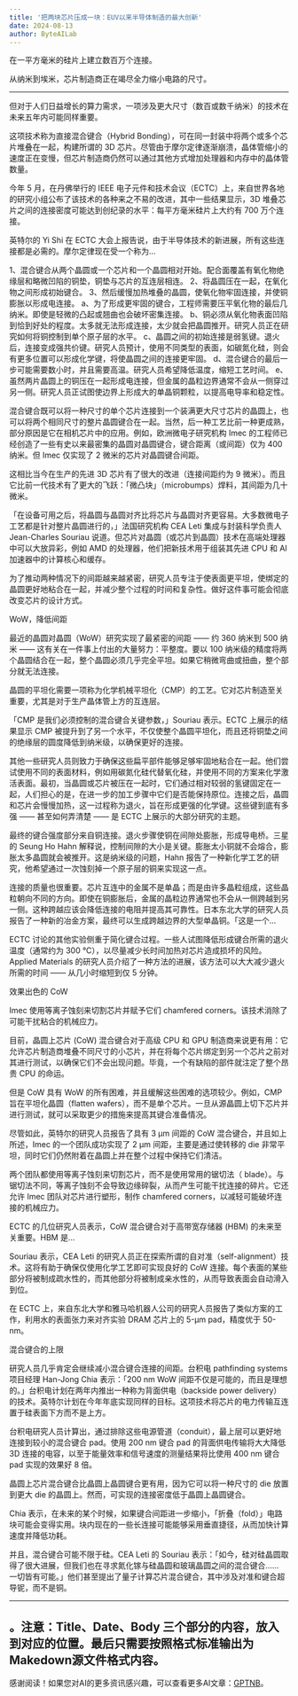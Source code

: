```yaml
---
title: '把两块芯片压成一块：EUV以来半导体制造的最大创新'
date: 2024-08-13
author: ByteAILab
---
```


在一平方毫米的硅片上建立数百万个连接。

从纳米到埃米，芯片制造商正在竭尽全力缩小电路的尺寸。

---
但对于人们日益增长的算力需求，一项涉及更大尺寸（数百或数千纳米）的技术在未来五年内可能同样重要。

这项技术称为直接混合键合（Hybrid Bonding），可在同一封装中将两个或多个芯片堆叠在一起，构建所谓的 3D 芯片。尽管由于摩尔定律逐渐崩溃，晶体管缩小的速度正在变慢，但芯片制造商仍然可以通过其他方式增加处理器和内存中的晶体管数量。

今年 5 月，在丹佛举行的 IEEE 电子元件和技术会议（ECTC）上，来自世界各地的研究小组公布了该技术的各种来之不易的改进，其中一些结果显示，3D 堆叠芯片之间的连接密度可能达到创纪录的水平：每平方毫米硅片上大约有 700 万个连接。

英特尔的 Yi Shi 在 ECTC 大会上报告说，由于半导体技术的新进展，所有这些连接都是必需的。摩尔定律现在受一个称为...

1、混合键合从两个晶圆或一个芯片和一个晶圆相对开始。配合面覆盖有氧化物绝缘层和略微凹陷的铜垫，铜垫与芯片的互连层相连。
2、将晶圆压在一起，在氧化物之间形成初始键合。
3、然后缓慢加热堆叠的晶圆，使氧化物牢固连接，并使铜膨胀以形成电连接。
a、为了形成更牢固的键合，工程师需要压平氧化物的最后几纳米。即使是轻微的凸起或翘曲也会破坏密集连接。
b、铜必须从氧化物表面凹陷到恰到好处的程度。太多就无法形成连接，太少就会把晶圆推开。研究人员正在研究如何将铜控制到单个原子层的水平。
c、晶圆之间的初始连接是弱氢键。退火后，连接变成强共价键。研究人员预计，使用不同类型的表面，如碳氮化硅，则会有更多位置可以形成化学键，将使晶圆之间的连接更牢固。
d、混合键合的最后一步可能需要数小时，并且需要高温。研究人员希望降低温度，缩短工艺时间。
e、虽然两片晶圆上的铜压在一起形成电连接，但金属的晶粒边界通常不会从一侧穿过另一侧。研究人员正试图使边界上形成大的单晶铜颗粒，以提高电导率和稳定性。

混合键合既可以将一种尺寸的单个芯片连接到一个装满更大尺寸芯片的晶圆上，也可以将两个相同尺寸的整片晶圆键合在一起。当然，后一种工艺比前一种更成熟，部分原因是它在相机芯片中的应用。例如，欧洲微电子研究机构 Imec 的工程师已经创造了一些有史以来最密集的晶圆对晶圆键合，键合距离（或间距）仅为 400 纳米。但 Imec 仅实现了 2 微米的芯片对晶圆键合间距。

这相比当今在生产的先进 3D 芯片有了很大的改进（连接间距约为 9 微米）。而且它比前一代技术有了更大的飞跃：「微凸块」（microbumps）焊料，其间距为几十微米。

「在设备可用之后，将晶圆与晶圆对齐比将芯片与晶圆对齐更容易。大多数微电子工艺都是针对整片晶圆进行的，」法国研究机构 CEA Leti 集成与封装科学负责人 Jean-Charles Souriau 说道。但芯片对晶圆（或芯片到晶圆）技术在高端处理器中可以大放异彩，例如 AMD 的处理器，他们把新技术用于组装其先进 CPU 和 AI 加速器中的计算核心和缓存。

为了推动两种情况下的间距越来越紧密，研究人员专注于使表面更平坦，使绑定的晶圆更好地粘合在一起，并减少整个过程的时间和复杂性。做好这件事可能会彻底改变芯片的设计方式。

WoW，降低间距

最近的晶圆对晶圆（WoW）研究实现了最紧密的间距 —— 约 360 纳米到 500 纳米 —— 这有关在一件事上付出的大量努力：平整度。要以 100 纳米级的精度将两个晶圆结合在一起，整个晶圆必须几乎完全平坦。如果它稍微弯曲或扭曲，整个部分就无法连接。

晶圆的平坦化需要一项称为化学机械平坦化（CMP）的工艺。它对芯片制造至关重要，尤其是对于生产晶体管上方的互连层。

「CMP 是我们必须控制的混合键合关键参数，」Souriau 表示。ECTC 上展示的结果显示 CMP 被提升到了另一个水平，不仅使整个晶圆平坦化，而且还将铜垫之间的绝缘层的圆度降低到纳米级，以确保更好的连接。

其他一些研究人员则致力于确保这些扁平部件能够足够牢固地粘合在一起。他们尝试使用不同的表面材料，例如用碳氮化硅代替氧化硅，并使用不同的方案来化学激活表面。最初，当晶圆或芯片被压在一起时，它们通过相对较弱的氢键固定在一起，人们担心的是，在进一步的加工步骤中它们是否能保持原位。连接之后，晶圆和芯片会慢慢加热，这一过程称为退火，旨在形成更强的化学键。这些键到底有多强 —— 甚至如何弄清楚 —— 是 ECTC 上展示的大部分研究的主题。

最终的键合强度部分来自铜连接。退火步骤使铜在间隙处膨胀，形成导电桥。三星的 Seung Ho Hahn 解释说，控制间隙的大小是关键。膨胀太小铜就不会熔合，膨胀太多晶圆就会被推开。这是纳米级的问题，Hahn 报告了一种新化学工艺的研究，他希望通过一次蚀刻掉一个原子层的铜来实现这一点。

连接的质量也很重要。芯片互连中的金属不是单晶；而是由许多晶粒组成，这些晶粒朝向不同的方向。即使在铜膨胀后，金属的晶粒边界通常也不会从一侧跨越到另一侧。这种跨越应该会降低连接的电阻并提高其可靠性。日本东北大学的研究人员报告了一种新的冶金方案，最终可以生成跨越边界的大型单晶铜。「这是一个...

ECTC 讨论的其他实验侧重于简化键合过程。一些人试图降低形成键合所需的退火温度（通常约为 300 °C），以尽量减少长时间加热对芯片造成损坏的风险。Applied Materials 的研究人员介绍了一种方法的进展，该方法可以大大减少退火所需的时间 —— 从几小时缩短到仅 5 分钟。

效果出色的 CoW

Imec 使用等离子蚀刻来切割芯片并赋予它们 chamfered corners。该技术消除了可能干扰粘合的机械应力。

目前，晶圆上芯片 (CoW) 混合键合对于高级 CPU 和 GPU 制造商来说更有用：它允许芯片制造商堆叠不同尺寸的小芯片，并在将每个芯片绑定到另一个芯片之前对其进行测试，以确保它们不会出现问题。毕竟，一个有缺陷的部件就注定了整个昂贵 CPU 的命运。

但是 CoW 具有 WoW 的所有困难，并且缓解这些困难的选项较少。例如，CMP 旨在平坦化晶圆（flatten wafers），而不是单个芯片。一旦从源晶圆上切下芯片并进行测试，就可以采取更少的措施来提高其键合准备情况。

尽管如此，英特尔的研究人员报告了具有 3 μm 间距的 CoW 混合键合，并且如上所述，Imec 的一个团队成功实现了 2 μm 间距，主要是通过使转移的 die 非常平坦，同时它们仍然附着在晶圆上并在整个过程中保持它们清洁。

两个团队都使用等离子蚀刻来切割芯片，而不是使用常用的锯切法（ blade）。与锯切法不同，等离子蚀刻不会导致边缘碎裂，从而产生可能干扰连接的碎片。它还允许 Imec 团队对芯片进行塑形，制作 chamfered corners，以减轻可能破坏连接的机械应力。

ECTC 的几位研究人员表示，CoW 混合键合对于高带宽存储器 (HBM) 的未来至关重要。HBM 是...

Souriau 表示，CEA Leti 的研究人员正在探索所谓的自对准（self-alignment）技术。这将有助于确保仅使用化学工艺即可实现良好的 CoW 连接。每个表面的某些部分将被制成疏水性的，而其他部分将被制成亲水性的，从而导致表面会自动滑入到位。

在 ECTC 上，来自东北大学和雅马哈机器人公司的研究人员报告了类似方案的工作，利用水的表面张力来对齐实验 DRAM 芯片上的 5-μm pad，精度优于 50-nm。

混合键合的上限

研究人员几乎肯定会继续减小混合键合连接的间距。台积电 pathfinding systems 项目经理 Han-Jong Chia 表示：「200 nm WoW 间距不仅是可能的，而且是理想的。」台积电计划在两年内推出一种称为背面供电（backside power delivery）的技术。英特尔计划在今年年底实现同样的目标。这项技术将芯片的电力传输互连置于硅表面下方而不是上方。

台积电研究人员计算出，通过排除这些电源管道（conduit），最上层可以更好地连接到较小的混合键合 pad。使用 200 nm 键合 pad 的背面供电传输将大大降低 3D 连接的电容，以至于能量效率和信号速度的测量结果将比使用 400 nm 键合 pad 实现的效果好 8 倍。

晶圆上芯片混合键合比晶圆上晶圆键合更有用，因为它可以将一种尺寸的 die 放置到更大 die 的晶圆上。然而，可实现的连接密度低于晶圆上晶圆键合。

Chia 表示，在未来的某个时候，如果键合间距进一步缩小，「折叠（fold）」电路块可能会变得实用。块内现在的一些长连接可能能够采用垂直捷径，从而加快计算速度并降低功耗。

并且，混合键合可能不限于硅。CEA Leti 的 Souriau 表示：「如今，硅对硅晶圆取得了很大进展，但我们也在寻求氮化镓与硅晶圆和玻璃晶圆之间的混合键合…… 一切皆有可能。」他们甚至提出了量子计算芯片混合键合，其中涉及对准和键合超导铌，而不是铜。

---
。注意：Title、Date、Body 三个部分的内容，放入到对应的位置。最后只需要按照格式标准输出为Makedown源文件格式内容。
---
感谢阅读！如果您对AI的更多资讯感兴趣，可以查看更多AI文章：[GPTNB](https://gptnb.com)。